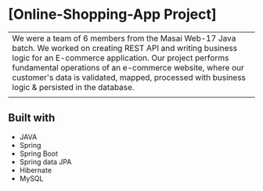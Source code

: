 
# [Online-Shopping-App Project]
<table>
<tr>
<td>
We were a team of 6 members from the Masai Web-17 Java batch. We worked on creating REST API and writing business logic for an E-commerce application. Our project performs fundamental operations of an e-commerce website, where our customer's data is validated, mapped, processed with business logic & persisted in the database.
  </td>
</tr>
<tr>
<td></td>
</tr>
</table>

## Built with 

- JAVA
- Spring
- Spring Boot
- Spring data JPA
- Hibernate
- MySQL


